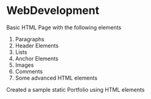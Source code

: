 # WebDevelopment

Basic HTML Page with the following elements
1) Paragraphs
2) Header Elements
3) Lists
4) Anchor Elements
5) Images
6) Comments
7) Some advanced HTML elements

Created a sample static Portfolio using HTML elements
